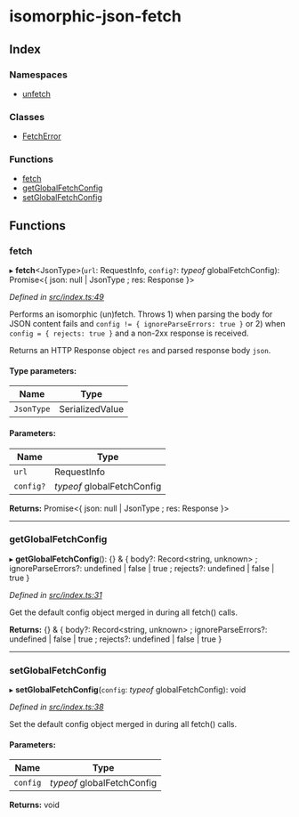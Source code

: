 # isomorphic-json-fetch

## Index

### Namespaces

* [unfetch](modules/unfetch.md)

### Classes

* [FetchError](classes/fetcherror.md)

### Functions

* [fetch](README.md#fetch)
* [getGlobalFetchConfig](README.md#getglobalfetchconfig)
* [setGlobalFetchConfig](README.md#setglobalfetchconfig)

## Functions

### fetch

▸ **fetch**\<JsonType>(`url`: RequestInfo, `config?`: *typeof* globalFetchConfig): Promise\<{ json: null \| JsonType ; res: Response  }>

*Defined in [src/index.ts:49](https://github.com/Xunnamius/isomorphic-json-fetch/blob/598ecae/src/index.ts#L49)*

Performs an isomorphic (un)fetch. Throws 1) when parsing the body for JSON
content fails and `config != { ignoreParseErrors: true }` or 2) when `config
= { rejects: true }` and a non-2xx response is received.

Returns an HTTP Response object `res` and parsed response body `json`.

#### Type parameters:

Name | Type |
------ | ------ |
`JsonType` | SerializedValue |

#### Parameters:

Name | Type |
------ | ------ |
`url` | RequestInfo |
`config?` | *typeof* globalFetchConfig |

**Returns:** Promise\<{ json: null \| JsonType ; res: Response  }>

___

### getGlobalFetchConfig

▸ **getGlobalFetchConfig**(): {} & { body?: Record\<string, unknown> ; ignoreParseErrors?: undefined \| false \| true ; rejects?: undefined \| false \| true  }

*Defined in [src/index.ts:31](https://github.com/Xunnamius/isomorphic-json-fetch/blob/598ecae/src/index.ts#L31)*

Get the default config object merged in during all fetch() calls.

**Returns:** {} & { body?: Record\<string, unknown> ; ignoreParseErrors?: undefined \| false \| true ; rejects?: undefined \| false \| true  }

___

### setGlobalFetchConfig

▸ **setGlobalFetchConfig**(`config`: *typeof* globalFetchConfig): void

*Defined in [src/index.ts:38](https://github.com/Xunnamius/isomorphic-json-fetch/blob/598ecae/src/index.ts#L38)*

Set the default config object merged in during all fetch() calls.

#### Parameters:

Name | Type |
------ | ------ |
`config` | *typeof* globalFetchConfig |

**Returns:** void
